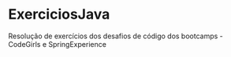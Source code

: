 # ExerciciosJava
Resolução de exercícios dos desafios de código dos bootcamps - CodeGirls e SpringExperience

